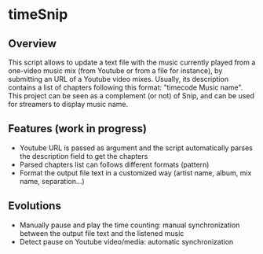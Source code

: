 # timeSnip

## Overview

This script allows to update a text file with the music currently played from a one-video music mix (from Youtube or from a file for instance), by submitting an URL of a Youtube video mixes. Usually, its description contains a list of chapters following this format: "timecode Music name".
This project can be seen as a complement (or not) of Snip, and can be used for streamers to display music name.

## Features (work in progress)

* Youtube URL is passed as argument and the script automatically parses the description field to get the chapters
* Parsed chapters list can follows different formats (pattern)
* Format the output file text in a customized way (artist name, album, mix name, separation...)

## Evolutions

* Manually pause and play the time counting: manual synchronization between the output file text and the listened music
* Detect pause on Youtube video/media: automatic synchronization
